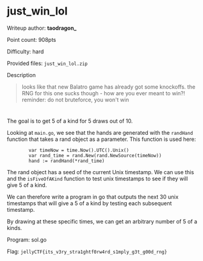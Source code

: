 # just_win_lol
Writeup author: **taodragon_**

Point count: 908pts

Difficulty: hard

Provided files: `just_win_lol.zip`

Description 
> looks like that new Balatro game has already got some knockoffs. the RNG for this one sucks though - how are you ever meant to win?! reminder: do not bruteforce, you won't win
#

The goal is to get 5 of a kind for 5 draws out of 10.

Looking at `main.go`, we see that the hands are generated with the `randHand` function that takes a rand object as a parameter. This function is used here:
```
		var timeNow = time.Now().UTC().Unix()
		var rand_time = rand.New(rand.NewSource(timeNow))
		hand := randHand(*rand_time)
```
The rand object has a seed of the current Unix timestamp. We can use this and the `isFiveOfAKind` function to test unix timestamps to see if they will give 5 of a kind.

We can therefore write a program in go that outputs the next 30 unix timestamps that will give a 5 of a kind by testing each subsequent timestamp.

By drawing at these specific times, we can get an arbitrary number of 5 of a kinds.

Program: sol.go

Flag: `jellyCTF{its_v3ry_stra1ghtf0rw4rd_s1mply_g3t_g00d_rng}`
